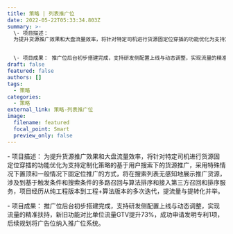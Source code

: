 ```yaml
---
title: 策略 | 列表推广位
date: 2022-05-22T05:33:34.803Z
summary: >-
  \- 项目描述：
  为提升货源推广效果和大盘流量效率，将针对特定司机进行货源固定位穿插的功能优化为支持定制化策略的基于用户搜索下的货源推广，采用特殊情况下置顶和一般情况下固定位推广的方式，将在搜索列表无感知地展示推广货源，涉及到基于触发条件和搜索条件的多路召回与算法排序和接入第三方召回和排序服务，项目经历从纯工程版本到工程+算法版本的多次迭代，提流量与提转化并举。


  \- 项目成果： 推广位后台初步搭建完成，支持研发侧配置上线与动态调整，实现流量的精准扶持，新旧功能对比单位流量GTV提升73%，成功申请发明专利1项，后续规划将广告位纳入推广位系统。
draft: false
featured: false
authors: []
tags:
  - 策略
categories:
  - 策略
external_link: 策略-列表推广位
image:
  filename: featured
  focal_point: Smart
  preview_only: false
---
```

\- 项目描述： 为提升货源推广效果和大盘流量效率，将针对特定司机进行货源固定位穿插的功能优化为支持定制化策略的基于用户搜索下的货源推广，采用特殊情况下置顶和一般情况下固定位推广的方式，将在搜索列表无感知地展示推广货源，涉及到基于触发条件和搜索条件的多路召回与算法排序和接入第三方召回和排序服务，项目经历从纯工程版本到工程+算法版本的多次迭代，提流量与提转化并举。

\- 项目成果： 推广位后台初步搭建完成，支持研发侧配置上线与动态调整，实现流量的精准扶持，新旧功能对比单位流量GTV提升73%，成功申请发明专利1项，后续规划将广告位纳入推广位系统。